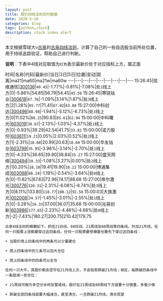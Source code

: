 ```yaml
---
layout: post
title: 股价四线法则实时数据
date: 2020-5-10
categories: blog
tags: [python,stock]
description: stock index alert
---
```



本文根据雪球大v[古泉](https://xueqiu.com/u/7148646888)的[古泉四线法则](https://xueqiu.com/7148646888/130498192)，计算了自己的一些自选股当前所处位置，用于持续追踪验证，帮助自己进行判断。

**说明**：下表中4线对应取值为`红色`表示最新价处于对应指标上方，属正面

时间|名称|代码|最新价|当日|3日|5日|位置|变动|距离|ma21|ma60|ma21w|ma60w
---|---|---|---|---|---|---|---|---
15:26:45|信维通信|[300136](https://xueqiu.com/S/SZ300136)|`49.45`|-1.77%|-0.81%|-7.08%|处`1`线上方|0|-5.86%|54.85|56.79|54.45|`45.56`
15:26:45|寒锐钴业|[300618](https://xueqiu.com/S/SZ300618)|`67.76`|-1.09%|3.14%|1.87%|处`3`线上方|2|1.28%|`65.77`|71.41|`67.02`|`63.88`
15:27:00|中科创达|[300496](https://xueqiu.com/S/SZ300496)|`88.98`|-1.94%|-5.12%|-6.73%|处`3`线上方|0|11.02%|`88.25`|90.83|`85.61`|`62.94`
15:00:00|中科曙光|[603019](https://xueqiu.com/S/SH603019)|`38.67`|-2.13%|-1.03%|-4.37%|处`1`线上方|0|-0.93%|39.29|42.54|41.75|`33.82`
15:00:00|诺力股份|[603611](https://xueqiu.com/S/SH603611)|`19.21`|0.05%|2.03%|0.52%|处`2`线上方|1|-2.31%|`18.68`|20.99|20.63|`18.60`
15:00:00|华友钴业|[603799](https://xueqiu.com/S/SH603799)|`35.95`|-3.98%|-3.14%|-2.70%|处`1`线上方|0|-4.33%|36.65|39.90|38.84|`35.27`
15:27:00|盛天网络|[300494](https://xueqiu.com/S/SZ300494)|`18.33`|-1.08%|3.27%|0.00%|处`2`线上方|1|0.20%|`18.10`|19.41|19.90|`16.22`
15:00:00|博通集成|[603068](https://xueqiu.com/S/SH603068)|`66.24`|-1.19%|-0.54%|-3.64%|处`0`线上方|0|-11.82%|67.63|72.96|74.17|88.68
15:27:00|帝尔激光|[300776](https://xueqiu.com/S/SZ300776)|`120.31`|-2.31%|-6.08%|-8.74%|处`3`线上方|0|8.11%|133.80|`118.77`|`108.12`|`92.58`
15:00:03|大族激光|[002008](https://xueqiu.com/S/SZ002008)|`34.57`|-1.45%|-3.01%|-2.55%|处`1`线上方|0|-3.28%|`34.33`|37.00|36.07|35.68
15:00:00|兆易创新|[603986](https://xueqiu.com/S/SH603986)|`177.65`|-2.23%|-4.46%|-4.68%|处`0`线上方|-2|-7.43%|180.27|200.75|210.42|179.75

```
古泉4线法则的精髓如下。抓住21日线、60日线、21周线及60周线等四条线，外加21月线，任何一只股票上涨都要穿过这四条线，任何一只股票要想爆雷也要先下穿过这四条线：

+ 当股价爬上四条线中的两条可以少量建仓

+ 爬上四条线中的三条可以加大仓位

+ 爬上四条线中的四条可以全仓

任何一只大牛，其股价都会坚守在21月线上方，不会轻易跌破21月线；相反，每跌破四条线中一条就减一些仓位：

+ 21周线可做为多空分水岭及警戒线，股价在21周线及60周线下方就要十分慎重，多看少做

+ 跌破全部四条线就要大幅减仓，甚至清仓，一旦跌破21月线，清仓观望
```